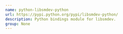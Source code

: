 ```yaml
---
name: python-libsmdev-python
url: https://pypi.python.org/pypi/libsmdev-python/
description: Python bindings module for libsmdev.
group: None
---
```

